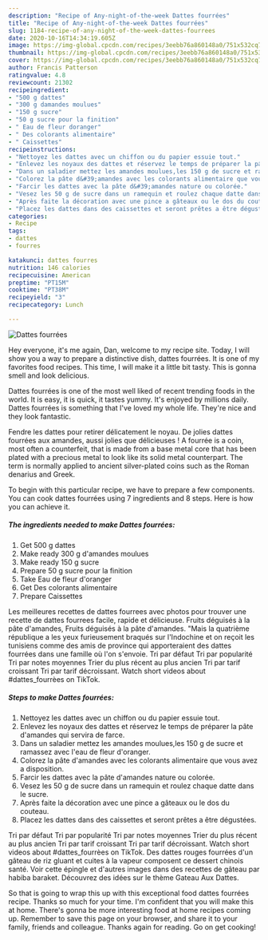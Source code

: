 ```yaml
---
description: "Recipe of Any-night-of-the-week Dattes fourrées"
title: "Recipe of Any-night-of-the-week Dattes fourrées"
slug: 1184-recipe-of-any-night-of-the-week-dattes-fourrees
date: 2020-10-16T14:34:19.605Z
image: https://img-global.cpcdn.com/recipes/3eebb76a860148a0/751x532cq70/dattes-fourrees-photo-principale-de-la-recette.jpg
thumbnail: https://img-global.cpcdn.com/recipes/3eebb76a860148a0/751x532cq70/dattes-fourrees-photo-principale-de-la-recette.jpg
cover: https://img-global.cpcdn.com/recipes/3eebb76a860148a0/751x532cq70/dattes-fourrees-photo-principale-de-la-recette.jpg
author: Francis Patterson
ratingvalue: 4.8
reviewcount: 21302
recipeingredient:
- "500 g dattes"
- "300 g damandes moulues"
- "150 g sucre"
- "50 g sucre pour la finition"
- " Eau de fleur doranger"
- " Des colorants alimentaire"
- " Caissettes"
recipeinstructions:
- "Nettoyez les dattes avec un chiffon ou du papier essuie tout."
- "Enlevez les noyaux des dattes et réservez le temps de préparer la pâte d&#39;amandes qui servira de farce."
- "Dans un saladier mettez les amandes moulues,les 150 g de sucre et ramassez avec l&#39;eau de fleur d&#39;oranger."
- "Colorez la pâte d&#39;amandes avec les colorants alimentaire que vous avez a disposition."
- "Farcir les dattes avec la pâte d&#39;amandes nature ou colorée."
- "Vesez les 50 g de sucre dans un ramequin et roulez chaque datte dans le sucre."
- "Après faite la décoration avec une pince a gâteaux ou le dos du couteau."
- "Placez les dattes dans des caissettes et seront prêtes a être dégustées."
categories:
- Recipe
tags:
- dattes
- fourres

katakunci: dattes fourres 
nutrition: 146 calories
recipecuisine: American
preptime: "PT15M"
cooktime: "PT38M"
recipeyield: "3"
recipecategory: Lunch

---
```



![Dattes fourrées](https://img-global.cpcdn.com/recipes/3eebb76a860148a0/751x532cq70/dattes-fourrees-photo-principale-de-la-recette.jpg)

Hey everyone, it's me again, Dan, welcome to my recipe site. Today, I will show you a way to prepare a distinctive dish, dattes fourrées. It is one of my favorites food recipes. This time, I will make it a little bit tasty. This is gonna smell and look delicious.

Dattes fourrées is one of the most well liked of recent trending foods in the world. It is easy, it is quick, it tastes yummy. It's enjoyed by millions daily. Dattes fourrées is something that I've loved my whole life. They're nice and they look fantastic.

Fendre les dattes pour retirer délicatement le noyau. De jolies dattes fourrées aux amandes, aussi jolies que délicieuses ! A fourrée is a coin, most often a counterfeit, that is made from a base metal core that has been plated with a precious metal to look like its solid metal counterpart. The term is normally applied to ancient silver-plated coins such as the Roman denarius and Greek.


To begin with this particular recipe, we have to prepare a few components. You can cook dattes fourrées using 7 ingredients and 8 steps. Here is how you can achieve it.

<!--inarticleads1-->

##### The ingredients needed to make Dattes fourrées:

1. Get 500 g dattes
1. Make ready 300 g d&#39;amandes moulues
1. Make ready 150 g sucre
1. Prepare 50 g sucre pour la finition
1. Take  Eau de fleur d&#39;oranger
1. Get  Des colorants alimentaire
1. Prepare  Caissettes


Les meilleures recettes de dattes fourrees avec photos pour trouver une recette de dattes fourrees facile, rapide et délicieuse. Fruits déguisés à la pâte d&#39;amandes, Fruits déguisés à la pâte d&#39;amandes. &#34;Mais la quatrième république a les yeux furieusement braqués sur l&#39;Indochine et on reçoit les tunisiens comme des amis de province qui apporteraient des dattes fourrées dans une famille où l&#39;on s&#39;envoie. Tri par défaut Tri par popularité Tri par notes moyennes Trier du plus récent au plus ancien Tri par tarif croissant Tri par tarif décroissant. Watch short videos about #dattes_fourrèes on TikTok. 

<!--inarticleads2-->

##### Steps to make Dattes fourrées:

1. Nettoyez les dattes avec un chiffon ou du papier essuie tout.
1. Enlevez les noyaux des dattes et réservez le temps de préparer la pâte d&#39;amandes qui servira de farce.
1. Dans un saladier mettez les amandes moulues,les 150 g de sucre et ramassez avec l&#39;eau de fleur d&#39;oranger.
1. Colorez la pâte d&#39;amandes avec les colorants alimentaire que vous avez a disposition.
1. Farcir les dattes avec la pâte d&#39;amandes nature ou colorée.
1. Vesez les 50 g de sucre dans un ramequin et roulez chaque datte dans le sucre.
1. Après faite la décoration avec une pince a gâteaux ou le dos du couteau.
1. Placez les dattes dans des caissettes et seront prêtes a être dégustées.


Tri par défaut Tri par popularité Tri par notes moyennes Trier du plus récent au plus ancien Tri par tarif croissant Tri par tarif décroissant. Watch short videos about #dattes_fourrèes on TikTok. Des dattes rouges fourrées d&#39;un gâteau de riz gluant et cuites à la vapeur composent ce dessert chinois santé. Voir cette épingle et d&#39;autres images dans des recettes de gâteau par habiba baraket. Découvrez des idées sur le thème Gateau Aux Dattes. 

So that is going to wrap this up with this exceptional food dattes fourrées recipe. Thanks so much for your time. I'm confident that you will make this at home. There's gonna be more interesting food at home recipes coming up. Remember to save this page on your browser, and share it to your family, friends and colleague. Thanks again for reading. Go on get cooking!
